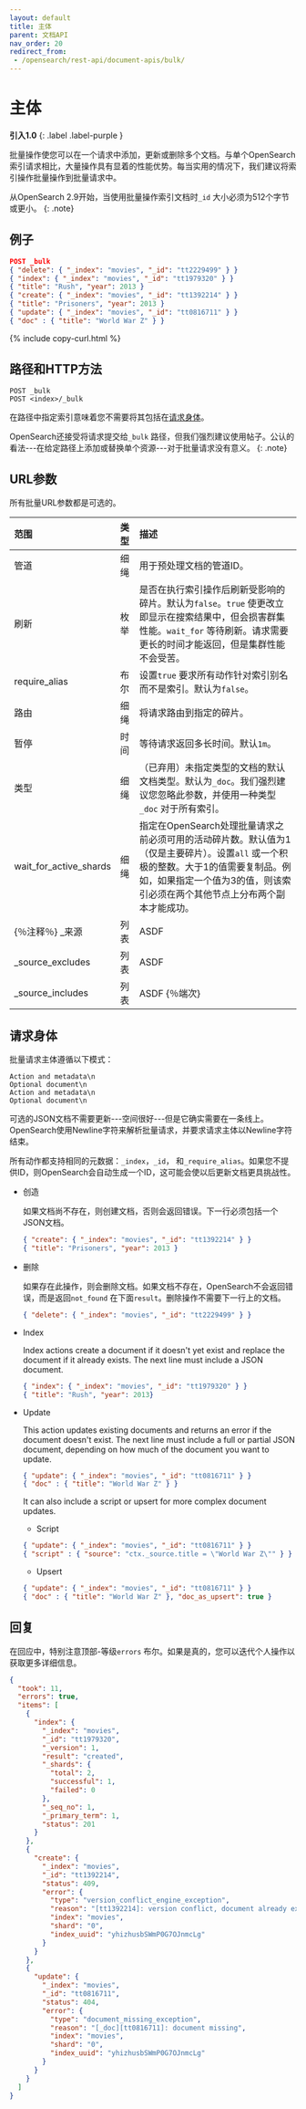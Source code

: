 ```yaml
---
layout: default
title: 主体
parent: 文档API
nav_order: 20
redirect_from:
 - /opensearch/rest-api/document-apis/bulk/
---
```


# 主体
**引入1.0**
{: .label .label-purple }

批量操作使您可以在一个请求中添加，更新或删除多个文档。与单个OpenSearch索引请求相比，大量操作具有显着的性能优势。每当实用的情况下，我们建议将索引操作批量操作到批量请求中。


从OpenSearch 2.9开始，当使用批量操作索引文档时`_id` 大小必须为512个字节或更小。
{: .note}

## 例子

```json
POST _bulk
{ "delete": { "_index": "movies", "_id": "tt2229499" } }
{ "index": { "_index": "movies", "_id": "tt1979320" } }
{ "title": "Rush", "year": 2013 }
{ "create": { "_index": "movies", "_id": "tt1392214" } }
{ "title": "Prisoners", "year": 2013 }
{ "update": { "_index": "movies", "_id": "tt0816711" } }
{ "doc" : { "title": "World War Z" } }

```
{% include copy-curl.html %}


## 路径和HTTP方法

```
POST _bulk
POST <index>/_bulk
```

在路径中指定索引意味着您不需要将其包括在[请求身体]({{site.url}}{{site.baseurl}}/api-reference/document-apis/bulk/#request-body)。

OpenSearch还接受将请求提交给`_bulk` 路径，但我们强烈建议使用帖子。公认的看法---在给定路径上添加或替换单个资源---对于批量请求没有意义。
{: .note}


## URL参数

所有批量URL参数都是可选的。

范围| 类型| 描述
:--- | :--- | :---
管道| 细绳| 用于预处理文档的管道ID。
刷新| 枚举| 是否在执行索引操作后刷新受影响的碎片。默认为`false`。`true` 使更改立即显示在搜索结果中，但会损害群集性能。`wait_for` 等待刷新。请求需要更长的时间才能返回，但是集群性能不会受苦。
require_alias| 布尔| 设置`true` 要求所有动作针对索引别名而不是索引。默认为`false`。
路由| 细绳| 将请求路由到指定的碎片。
暂停| 时间| 等待请求返回多长时间。默认`1m`。
类型| 细绳| （已弃用）未指定类型的文档的默认文档类型。默认为`_doc`。我们强烈建议您忽略此参数，并使用一种类型`_doc` 对于所有索引。
wait_for_active_shards| 细绳| 指定在OpenSearch处理批量请求之前必须可用的活动碎片数。默认值为1（仅是主要碎片）。设置`all` 或一个积极的整数。大于1的值需要复制品。例如，如果指定一个值为3的值，则该索引必须在两个其他节点上分布两个副本才能成功。
{％注释％} _来源| 列表| ASDF
_source_excludes| 列表| ASDF
_source_includes| 列表| ASDF {％端次}


## 请求身体

批量请求主体遵循以下模式：

```
Action and metadata\n
Optional document\n
Action and metadata\n
Optional document\n

```

可选的JSON文档不需要更新---空间很好---但是它确实需要在一条线上。OpenSearch使用Newline字符来解析批量请求，并要求请求主体以Newline字符结束。

所有动作都支持相同的元数据：`_index`，`_id`， 和`_require_alias`。如果您不提供ID，则OpenSearch会自动生成一个ID，这可能会使以后更新文档更具挑战性。

- 创造

  如果文档尚不存在，则创建文档，否则会返回错误。下一行必须包括一个JSON文档。

  ```json
  { "create": { "_index": "movies", "_id": "tt1392214" } }
  { "title": "Prisoners", "year": 2013 }
  ```

- 删除

  如果存在此操作，则会删除文档。如果文档不存在，OpenSearch不会返回错误，而是返回`not_found` 在下面`result`。删除操作不需要下一行上的文档。

  ```json
  { "delete": { "_index": "movies", "_id": "tt2229499" } }
  ```

- Index

  Index actions create a document if it doesn't yet exist and replace the document if it already exists. The next line must include a JSON document.

  ```json
  { "index": { "_index": "movies", "_id": "tt1979320" } }
  { "title": "Rush", "year": 2013}
  ```

- Update

  This action updates existing documents and returns an error if the document doesn't exist. The next line must include a full or partial JSON document, depending on how much of the document you want to update.

  ```json
  { "update": { "_index": "movies", "_id": "tt0816711" } }
  { "doc" : { "title": "World War Z" } }
  ```

  It can also include a script or upsert for more complex document updates.

  - Script
  ```json
  { "update": { "_index": "movies", "_id": "tt0816711" } }
  { "script" : { "source": "ctx._source.title = \"World War Z\"" } }
  ```

  - Upsert
  ```json
  { "update": { "_index": "movies", "_id": "tt0816711" } }
  { "doc" : { "title": "World War Z" }, "doc_as_upsert": true }
  ```

## 回复

在回应中，特别注意顶部-等级`errors` 布尔。如果是真的，您可以迭代个人操作以获取更多详细信息。

```json
{
  "took": 11,
  "errors": true,
  "items": [
    {
      "index": {
        "_index": "movies",
        "_id": "tt1979320",
        "_version": 1,
        "result": "created",
        "_shards": {
          "total": 2,
          "successful": 1,
          "failed": 0
        },
        "_seq_no": 1,
        "_primary_term": 1,
        "status": 201
      }
    },
    {
      "create": {
        "_index": "movies",
        "_id": "tt1392214",
        "status": 409,
        "error": {
          "type": "version_conflict_engine_exception",
          "reason": "[tt1392214]: version conflict, document already exists (current version [1])",
          "index": "movies",
          "shard": "0",
          "index_uuid": "yhizhusbSWmP0G7OJnmcLg"
        }
      }
    },
    {
      "update": {
        "_index": "movies",
        "_id": "tt0816711",
        "status": 404,
        "error": {
          "type": "document_missing_exception",
          "reason": "[_doc][tt0816711]: document missing",
          "index": "movies",
          "shard": "0",
          "index_uuid": "yhizhusbSWmP0G7OJnmcLg"
        }
      }
    }
  ]
}
```

